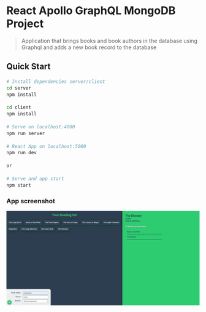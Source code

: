 # React Apollo GraphQL MongoDB Project

> Application that brings books and book authors in the database using Graphql and adds a new book record to the database

## Quick Start

```bash
# Install dependencies server/client
cd server
npm install

cd client
npm install

# Serve on localhost:4000
npm run server

# React App on localhost:5000
npm run dev

or

# Serve and app start
npm start
```

### App screenshot

![screenshot](./screenshot.JPG)
